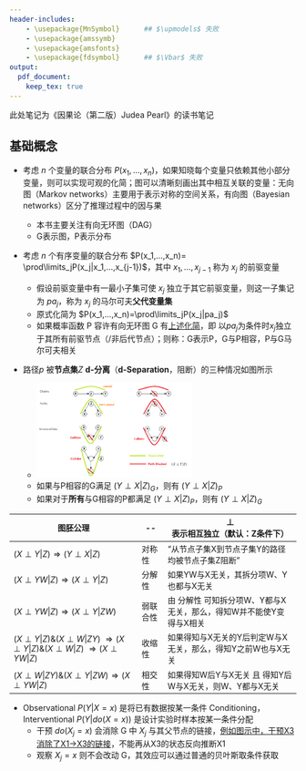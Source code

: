 ```yaml
---
header-includes:
    - \usepackage{MnSymbol}      ## $\upmodels$ 失败
    - \usepackage{amssymb}
    - \usepackage{amsfonts}
    - \usepackage{fdsymbol}      ## $\Vbar$ 失败
output:
  pdf_document:
    keep_tex: true
---
```


<script>
MathJax = {
  tex: {
    inlineMath: [['$', '$'], ['\\(', '\\)']]
  },
  svg: {
    fontCache:   'global'   // 'local',or 'global' or 'none'
  }
};
</script>
<script type="text/javascript" id="MathJax-script" async
  src="https://cdn.jsdelivr.net/npm/mathjax@3/es5/tex-svg.js">
</script>


<style>
img{
    width: 60%;
}
</style>

<!-- https://bearnok.com/grva/en/knowledge/software/mathjax -->
<!-- https://tex.stackexchange.com/questions/562924/how-to-add-latex-packages-to-markdown -->


<!-- $\perp\\!\\!\\!\\!\perp$ for mathjax-->
<!-- $\perp\!\!\!\!\perp$ for kalatex-->

此处笔记为《因果论（第二版）Judea Pearl》的读书笔记

## 基础概念

* 考虑 $n$ 个变量的联合分布 $P(x_1,...,x_n)$，如果知晓每个变量只依赖其他小部分变量，则可以实现可观的化简；图可以清晰刻画出其中相互关联的变量：无向图（Markov networks）主要用于表示对称的空间关系，有向图（Bayesian networks）区分了推理过程中的因与果
    - 本书主要关注有向无环图（DAG）
    - G表示图，P表示分布

* 考虑 $n$ 个有序变量的联合分布 $P(x_1,...,x_n)= \prod\limits_jP(x_j|x_1,...,x_{j-1})$，其中 $x_1,...,x_{j-1}$ 称为 $x_j$ 的前驱变量
    - 假设前驱变量中有一最小子集可使 $x_j$ 独立于其它前驱变量，则这一子集记为 $pa_j$，称为 $x_j$ 的马尔可夫**父代变量集**
    - 原式化简为 $P(x_1,...,x_n)=\prod\limits_jP(x_j|pa_j)$
    - 如果概率函数 P 容许有向无环图 G 有[上述化简](./Causal_Inference/1-2.png)，即 以$pa_j$为条件时$x_j$独立于其所有前驱节点（/非后代节点）；则称：G表示P，G与P相容，P与G马尔可夫相关


* 路径$p$ 被**节点集**$Z$ **d-分离**（**d-Separation**，阻断）的三种情况如图所示
    - ![d-Separation](./Causal_Inference/dSeparation.png)
    - 如果与P相容的G满足 $(Y \perp X | Z)_G$，则有 $(Y \perp X | Z)_P$
    - 如果对于**所有**与G相容的P都满足 $(Y \perp X | Z)_P$，则有 $(Y \perp X | Z)_G$
  

| 图胚公理 | -- | $\perp$表示相互独立（默认：Z条件下） |
| -- | -- | -- |
| $(X \perp Y \| Z) \Rightarrow (Y \perp X \| Z)$ | 对称性 | “从节点子集X到节点子集Y的路径均被节点子集Z阻断” |
| $(X \perp YW \| Z) \Rightarrow (X \perp Y \| Z)$ | 分解性 | 如果YW与X无关，其拆分项W、Y也都与X无关 |
| $(X \perp YW \| Z) \Rightarrow (X \perp Y \| ZW)$ | 弱联合性 | 由 分解性 可知拆分项W、Y都与X无关，那么，得知W并不能使Y变得与X相关 |
| $(X \perp Y \| Z) \& (X \perp W \| ZY)$ $\Rightarrow (X \perp Y \| Z) \& (X \perp W \| Z)$ $\Rightarrow (X \perp YW \| Z)$ | 收缩性 | 如果得知与X无关的Y后判定W与X无关，那么，得知Y之前W也与X无关 |
| $(X \perp W \| ZY) \& (X \perp Y \| ZW) \Rightarrow (X \perp YW \| Z)$ | 相交性 | 如果得知W后Y与X无关 且 得知Y后W与X无关，则W、Y都与X无关 |


* Observational $P(Y|X=x)$ 是将已有数据按某一条件 Conditioning，Interventional $P(Y|do(X=x))$ 是设计实验时样本按某一条件分配
    - 干预 $do(X_j=x)$ 会消除 G 中 $X_j$ 与其父节点的链接，[例如图示中，干预X3消除了X1->X3的链接](./Causal_Inference/1-4.png)，不能再从X3的状态反向推断X1
    - 观察 $X_j=x$ 则不会改动 G，其效应可以通过普通的贝叶斯取条件获取

























